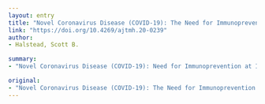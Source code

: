 ```yaml
---
layout: entry
title: "Novel Coronavirus Disease (COVID-19): The Need for Immunoprevention at Industrial Scale"
link: "https://doi.org/10.4269/ajtmh.20-0239"
author:
- Halstead, Scott B.

summary:
- "Novel Coronavirus Disease (COVID-19): Need for Immunoprevention at Industrial Scale. Need for immunoprevention. The Need for immunity at industrial scalee. It's a novel Coronavirus disease. It is a new disease that can be inherited from Coronavirus. Vaccines can be found in Coronavirus cases. Coronavirus is the most common disease in the U.S.."

original:
- "Novel Coronavirus Disease (COVID-19): The Need for Immunoprevention at Industrial Scale."
---
```


